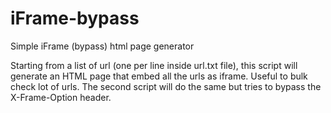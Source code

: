 # iFrame-bypass
Simple iFrame (bypass) html page generator

Starting from a list of url (one per line inside url.txt file), this script will generate an HTML page that embed all the urls as iframe. Useful to bulk check lot of urls.
The second script will do the same but tries to bypass the X-Frame-Option header.
